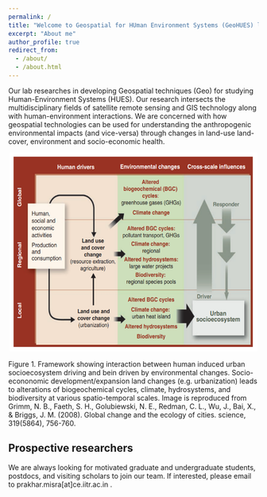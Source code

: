 ```yaml
---
permalink: /
title: "Welcome to Geospatial for HUman Environment Systems (GeoHUES) lab"
excerpt: "About me"
author_profile: true
redirect_from: 
  - /about/
  - /about.html
---
```


Our lab researches in developing Geospatial techniques (Geo) for studying Human-Environment Systems (HUES). Our research intersects the multidisciplinary fields of satellite remote sensing and GIS technology along with human-environment interactions. We are concerned with how geospatial technologies can be used for understanding the anthropogenic environmental impacts (and vice-versa) through changes in land-use land-cover, environment and socio-economic health. 

<p align="center">
   <img src="../images/Grimm-urban-socioecosystem.png" width="500" height="400"> 
</p>
Figure 1. Framework showing interaction between human induced urban socioecosystem driving and bein driven by environmental changes. Socio-econonomic development/expansion land changes (e.g. urbanization) leads to alterations of biogeochemical cycles, climate, hydrosystems, and biodiversity at various spatio-temporal scales. Image is reproduced from Grimm, N. B., Faeth, S. H., Golubiewski, N. E., Redman, C. L., Wu, J., Bai, X., & Briggs, J. M. (2008). Global change and the ecology of cities. science, 319(5864), 756-760.




Prospective researchers
------
We are always looking for motivated graduate and undergraduate students, postdocs, and visiting scholars to join our team. If interested, please email to prakhar.misra[at]ce.iitr.ac.in . 


